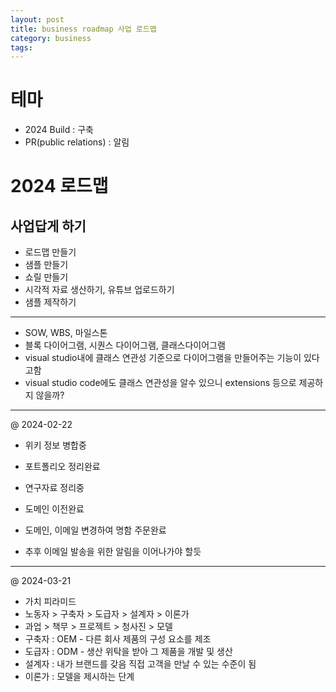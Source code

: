 ```yaml
---
layout: post
title: business roadmap 사업 로드맵
category: business
tags: 
---
```


# 테마
* 2024 Build : 구축
* PR(public relations) : 알림

# 2024 로드맵
## 사업답게 하기
* 로드맵 만들기
* 샘플 만들기
* 쇼릴 만들기
* 시각적 자료 생산하기, 유튜브 업로드하기
* 샘플 제작하기

---

* SOW, WBS, 마일스톤
* 블록 다이어그램, 시퀀스 다이어그램, 클래스다이어그램
* visual studio내에 클래스 연관성 기준으로 다이어그램을 만들어주는 기능이 있다고함
* visual studio code에도 클래스 연관성을 알수 있으니 extensions 등으로 제공하지 않을까?

---

@ 2024-02-22

* 위키 정보 병합중
* 포트폴리오 정리완료
* 연구자료 정리중
* 도메인 이전완료
* 도메인, 이메일 변경하여 명함 주문완료

* 추후 이메일 발송을 위한 알림을 이어나가야 할듯

---

@ 2024-03-21

* 가치 피라미드
* 노동자 > 구축자 > 도급자 > 설계자 > 이론가
* 과업 > 책무 > 프로젝트 > 청사진 > 모델
* 구축자 : OEM - 다른 회사 제품의 구성 요소를 제조
* 도급자 : ODM - 생산 위탁을 받아 그 제품을 개발 및 생산
* 설계자 : 내가 브랜드를 갖음 직접 고객을 만날 수 있는 수준이 됨
* 이론가 : 모델을 제시하는 단계